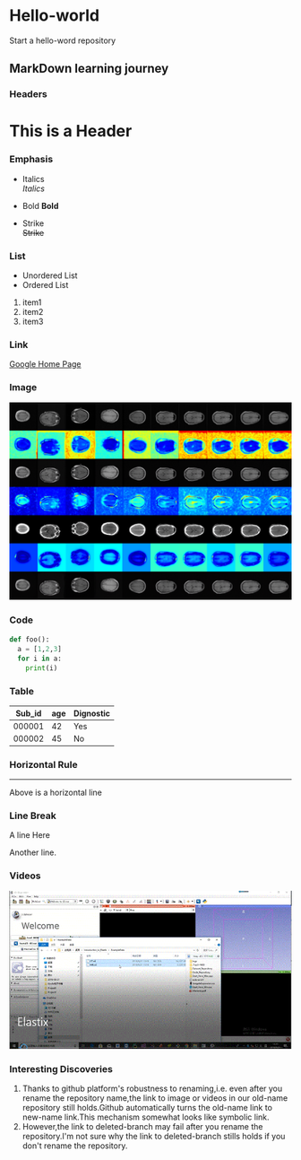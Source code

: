 # Hello-world
Start a hello-word repository
## MarkDown learning journey

### Headers
# This is a Header

### Emphasis
* Italics  
_Italics_  
+ Bold
**Bold**  
- Strike  
~~Strike~~

### List
* Unordered List
* Ordered List
1. item1
2. item2
4. item3
  
### Link  
[Google Home Page](www.google.com)  

### Image  
![MRI vis](https://github.com/Scorbinwen/Hello-world/blob/master/Image/A2B_0033000.png)  

### Code  
```Python
def foo():
  a = [1,2,3]
  for i in a:
    print(i)
```
### Table 
| Sub_id | age |Dignostic|  
|--------|-----|---------|
| 000001 | 42  |Yes
| 000002 | 45  |No

### Horizontal Rule
---
Above is a horizontal line

### Line Break
A line Here

Another line.

### Videos  

[![Elastix](https://github.com/Scorbinwen/Hello-world/blob/master/Videos/Elastix.GIF)](https://github.com/Scorbinwen/Hello-world/blob/master/Videos/Elastix.mp4)

### Interesting Discoveries
1. Thanks to  github platform's robustness to renaming,i.e. even after you rename the repository name,the link to image or videos in our old-name repository still holds.Github  automatically turns the old-name link to new-name link.This mechanism  somewhat looks like  symbolic link.  
2. However,the link to deleted-branch may fail after you rename the repository.I'm not sure why the link to deleted-branch stills holds if you don't rename the repository.


